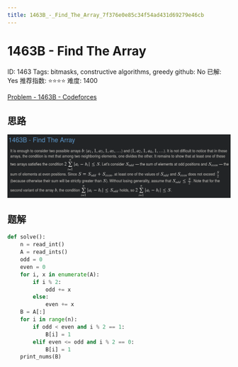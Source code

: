 ```yaml
---
title: 1463B_-_Find_The_Array_7f376e0e85c34f54ad431d69279e46cb
---
```


# 1463B - Find The Array

ID: 1463
Tags: bitmasks, constructive algorithms, greedy
github: No
已解: Yes
推荐指数: ⭐⭐⭐⭐
难度: 1400

[Problem - 1463B - Codeforces](https://codeforces.com/problemset/problem/1463/B)

## 思路

![1463B%20-%20Find%20The%20Array%207f376e0e85c34f54ad431d69279e46cb/Untitled.png](1463B%20-%20Find%20The%20Array%207f376e0e85c34f54ad431d69279e46cb/Untitled.png)

## 题解

```python
def solve():
    n = read_int()
    A = read_ints()
    odd = 0
    even = 0
    for i, x in enumerate(A):
        if i % 2:
            odd += x
        else:
            even += x
    B = A[:]
    for i in range(n):
        if odd < even and i % 2 == 1:
            B[i] = 1
        elif even <= odd and i % 2 == 0:
            B[i] = 1
    print_nums(B)
```